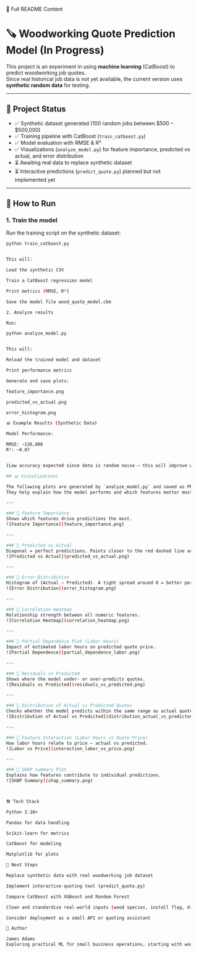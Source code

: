 📄 Full README Content 
# 🪚 Woodworking Quote Prediction Model (In Progress)

This project is an experiment in using **machine learning** (CatBoost) to predict woodworking job quotes.  
Since real historical job data is not yet available, the current version uses **synthetic random data** for testing.

---

## 📂 Project Status
- ✅ Synthetic dataset generated (100 random jobs between $500 – $500,000)
- ✅ Training pipeline with CatBoost (`train_catboost.py`)
- ✅ Model evaluation with RMSE & R²
- ✅ Visualizations (`analyze_model.py`) for feature importance, predicted vs actual, and error distribution
- ⏳ Awaiting real data to replace synthetic dataset
- ⏳ Interactive predictions (`predict_quote.py`) planned but not implemented yet

---

## 🚀 How to Run

### 1. Train the model
Run the training script on the synthetic dataset:
```bash
python train_catboost.py


This will:

Load the synthetic CSV

Train a CatBoost regression model

Print metrics (RMSE, R²)

Save the model file wood_quote_model.cbm

2. Analyze results

Run:

python analyze_model.py


This will:

Reload the trained model and dataset

Print performance metrics

Generate and save plots:

feature_importance.png

predicted_vs_actual.png

error_histogram.png

📊 Example Results (Synthetic Data)

Model Performance:

RMSE: ~136,000
R²: ~0.07


(Low accuracy expected since data is random noise — this will improve with real job data.)

## 📊 Visualizations

The following plots are generated by `analyze_model.py` and saved as PNGs.  
They help explain how the model performs and which features matter most.

---

### 🔹 Feature Importance
Shows which features drive predictions the most.
![Feature Importance](feature_importance.png)

---

### 🔹 Predicted vs Actual
Diagonal = perfect predictions. Points closer to the red dashed line are more accurate.
![Predicted vs Actual](predicted_vs_actual.png)

---

### 🔹 Error Distribution
Histogram of (Actual − Predicted). A tight spread around 0 = better performance.
![Error Distribution](error_histogram.png)

---

### 🔹 Correlation Heatmap
Relationship strength between all numeric features.
![Correlation Heatmap](correlation_heatmap.png)

---

### 🔹 Partial Dependence Plot (Labor Hours)
Impact of estimated labor hours on predicted quote price.
![Partial Dependence](partial_dependence_labor.png)

---

### 🔹 Residuals vs Predicted
Shows where the model under- or over-predicts quotes.
![Residuals vs Predicted](residuals_vs_predicted.png)

---

### 🔹 Distribution of Actual vs Predicted Quotes
Checks whether the model predicts within the same range as actual quotes.
![Distribution of Actual vs Predicted](distribution_actual_vs_predicted.png)

---

### 🔹 Feature Interaction (Labor Hours vs Quote Price)
How labor hours relate to price — actual vs predicted.
![Labor vs Price](interaction_labor_vs_price.png)

---

### 🔹 SHAP Summary Plot
Explains how features contribute to individual predictions.
![SHAP Summary](shap_summary.png)



🛠 Tech Stack

Python 3.10+

Pandas for data handling

Scikit-learn for metrics

CatBoost for modeling

Matplotlib for plots

📌 Next Steps

Replace synthetic data with real woodworking job dataset

Implement interactive quoting tool (predict_quote.py)

Compare CatBoost with XGBoost and Random Forest

Clean and standardize real-world inputs (wood species, install flag, dimensions)

Consider deployment as a small API or quoting assistant

👤 Author

James Adams
Exploring practical ML for small business operations, starting with woodworking job
